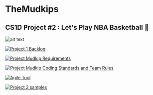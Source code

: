 # TheMudkips
## CS1D Project #2 : Let's Play NBA Basketball :basketball:

![alt text](https://encrypted-tbn0.gstatic.com/images?q=tbn:ANd9GcRZkK-nzMJe44XYwA2h1E5MS-UkwBSq1HVyaX6G4JZLlE7lXI0m-A&s)


[![Project 1 Backlog](https://img.shields.io/badge/Doc-Backlog-blueviolet)](https://docs.google.com/document/d/1Uloalm4N23jrveC5pWDsp8o2K5NZYLJYDHXay5Kz75M/edit?usp=sharing)


[![Project Mudkip Requirements](https://img.shields.io/badge/Doc-Requirements-blueviolet)](https://drive.google.com/file/d/1_Q1rJGu7MC3oJ5cdy_72pU_UYsckc6fu/view?usp=sharing)

[![Project Mudkip Coding Standards and Team Rules](https://img.shields.io/badge/Doc-Coding%20Standards%20&%20Team%20Rules-blueviolet)](https://docs.google.com/document/d/1s3WxL0bcybaW1lAT5KJSETrHcL3sjnYu4u-zMvQ8Kew/edit?usp=sharing)

[![Agile Tool](https://img.shields.io/badge/Doc-Agile%20Tool-blueviolet)](https://zube.io/cs1c-5/cs1d-european-vacation/w/workspace-1/kanban)

[![Project 2 samples](https://img.shields.io/badge/Doc-SampleResources-lightgrey)](https://docs.google.com/document/d/1VpKW2zboCQX1sOceHWGCypHpiQBVhab_-NXT_T88ErU/edit?usp=sharing)
